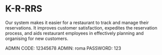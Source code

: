 # K-R-RRS
Our system makes it easier for a restaurant to track and manage their reservations. It improves customer satisfaction, expedites the reservation process, and aids restaurant employees in effectively planning and organising for new customers. 

ADMIN CODE: 12345678
ADMIN: roma
PASSWORD: 123
